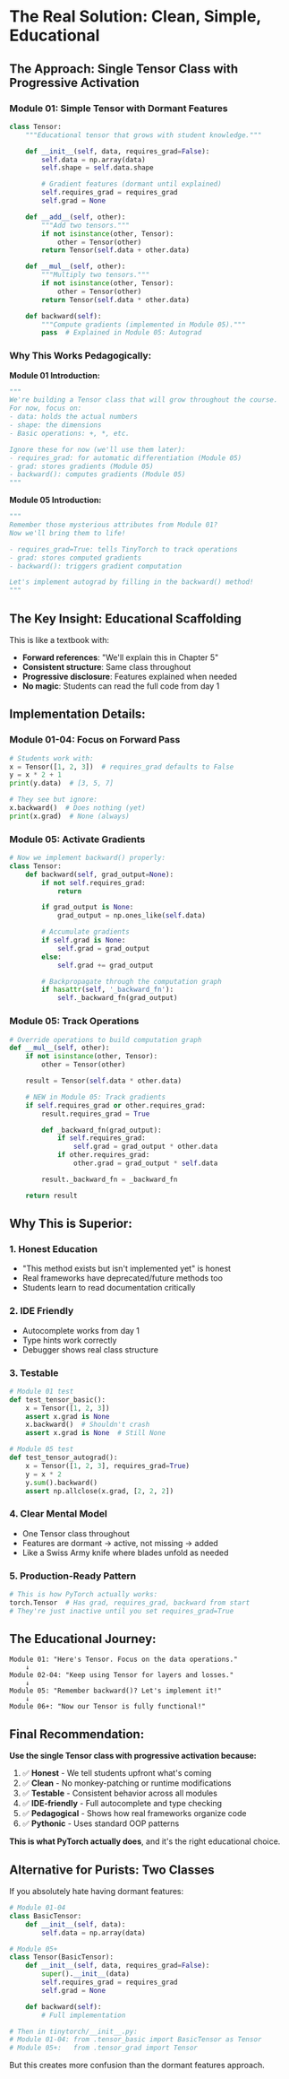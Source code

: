 # The Real Solution: Clean, Simple, Educational

## The Approach: Single Tensor Class with Progressive Activation

### Module 01: Simple Tensor with Dormant Features
```python
class Tensor:
    """Educational tensor that grows with student knowledge."""

    def __init__(self, data, requires_grad=False):
        self.data = np.array(data)
        self.shape = self.data.shape

        # Gradient features (dormant until explained)
        self.requires_grad = requires_grad
        self.grad = None

    def __add__(self, other):
        """Add two tensors."""
        if not isinstance(other, Tensor):
            other = Tensor(other)
        return Tensor(self.data + other.data)

    def __mul__(self, other):
        """Multiply two tensors."""
        if not isinstance(other, Tensor):
            other = Tensor(other)
        return Tensor(self.data * other.data)

    def backward(self):
        """Compute gradients (implemented in Module 05)."""
        pass  # Explained in Module 05: Autograd
```

### Why This Works Pedagogically:

**Module 01 Introduction:**
```python
"""
We're building a Tensor class that will grow throughout the course.
For now, focus on:
- data: holds the actual numbers
- shape: the dimensions
- Basic operations: +, *, etc.

Ignore these for now (we'll use them later):
- requires_grad: for automatic differentiation (Module 05)
- grad: stores gradients (Module 05)
- backward(): computes gradients (Module 05)
"""
```

**Module 05 Introduction:**
```python
"""
Remember those mysterious attributes from Module 01?
Now we'll bring them to life!

- requires_grad=True: tells TinyTorch to track operations
- grad: stores computed gradients
- backward(): triggers gradient computation

Let's implement autograd by filling in the backward() method!
"""
```

## The Key Insight: Educational Scaffolding

This is like a textbook with:
- **Forward references**: "We'll explain this in Chapter 5"
- **Consistent structure**: Same class throughout
- **Progressive disclosure**: Features explained when needed
- **No magic**: Students can read the full code from day 1

## Implementation Details:

### Module 01-04: Focus on Forward Pass
```python
# Students work with:
x = Tensor([1, 2, 3])  # requires_grad defaults to False
y = x * 2 + 1
print(y.data)  # [3, 5, 7]

# They see but ignore:
x.backward()  # Does nothing (yet)
print(x.grad)  # None (always)
```

### Module 05: Activate Gradients
```python
# Now we implement backward() properly:
class Tensor:
    def backward(self, grad_output=None):
        if not self.requires_grad:
            return

        if grad_output is None:
            grad_output = np.ones_like(self.data)

        # Accumulate gradients
        if self.grad is None:
            self.grad = grad_output
        else:
            self.grad += grad_output

        # Backpropagate through the computation graph
        if hasattr(self, '_backward_fn'):
            self._backward_fn(grad_output)
```

### Module 05: Track Operations
```python
# Override operations to build computation graph
def __mul__(self, other):
    if not isinstance(other, Tensor):
        other = Tensor(other)

    result = Tensor(self.data * other.data)

    # NEW in Module 05: Track gradients
    if self.requires_grad or other.requires_grad:
        result.requires_grad = True

        def _backward_fn(grad_output):
            if self.requires_grad:
                self.grad = grad_output * other.data
            if other.requires_grad:
                other.grad = grad_output * self.data

        result._backward_fn = _backward_fn

    return result
```

## Why This is Superior:

### 1. **Honest Education**
- "This method exists but isn't implemented yet" is honest
- Real frameworks have deprecated/future methods too
- Students learn to read documentation critically

### 2. **IDE Friendly**
- Autocomplete works from day 1
- Type hints work correctly
- Debugger shows real class structure

### 3. **Testable**
```python
# Module 01 test
def test_tensor_basic():
    x = Tensor([1, 2, 3])
    assert x.grad is None
    x.backward()  # Shouldn't crash
    assert x.grad is None  # Still None

# Module 05 test
def test_tensor_autograd():
    x = Tensor([1, 2, 3], requires_grad=True)
    y = x * 2
    y.sum().backward()
    assert np.allclose(x.grad, [2, 2, 2])
```

### 4. **Clear Mental Model**
- One Tensor class throughout
- Features are dormant → active, not missing → added
- Like a Swiss Army knife where blades unfold as needed

### 5. **Production-Ready Pattern**
```python
# This is how PyTorch actually works:
torch.Tensor  # Has grad, requires_grad, backward from start
# They're just inactive until you set requires_grad=True
```

## The Educational Journey:

```
Module 01: "Here's Tensor. Focus on the data operations."
    ↓
Module 02-04: "Keep using Tensor for layers and losses."
    ↓
Module 05: "Remember backward()? Let's implement it!"
    ↓
Module 06+: "Now our Tensor is fully functional!"
```

## Final Recommendation:

**Use the single Tensor class with progressive activation because:**

1. ✅ **Honest** - We tell students upfront what's coming
2. ✅ **Clean** - No monkey-patching or runtime modifications
3. ✅ **Testable** - Consistent behavior across all modules
4. ✅ **IDE-friendly** - Full autocomplete and type checking
5. ✅ **Pedagogical** - Shows how real frameworks organize code
6. ✅ **Pythonic** - Uses standard OOP patterns

**This is what PyTorch actually does**, and it's the right educational choice.

## Alternative for Purists: Two Classes

If you absolutely hate having dormant features:

```python
# Module 01-04
class BasicTensor:
    def __init__(self, data):
        self.data = np.array(data)

# Module 05+
class Tensor(BasicTensor):
    def __init__(self, data, requires_grad=False):
        super().__init__(data)
        self.requires_grad = requires_grad
        self.grad = None

    def backward(self):
        # Full implementation

# Then in tinytorch/__init__.py:
# Module 01-04: from .tensor_basic import BasicTensor as Tensor
# Module 05+:   from .tensor_grad import Tensor
```

But this creates more confusion than the dormant features approach.
